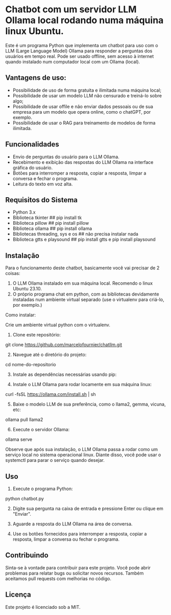# Chatbot com um servidor LLM Ollama local rodando numa máquina linux Ubuntu.

Este é um programa Python que implementa um chatbot para uso com o LLM (Large Language Model) Ollama para responder a perguntas dos usuários em tempo real. Pode ser usado offline, sem acesso à internet quando instalado num computador local com um Ollama (local).


## Vantagens de uso:
- Possibilidade de uso de forma gratuita e ilimitada numa máquina local;
- Possibilidade de usar um modelo LLM não censurado e treiná-lo sobre algo;
- Possibilidade de usar offile e não enviar dados pessoais ou de sua empresa para um modelo que opera online, como o chatGPT, por exemplo.
- Possibilidade de usar o RAG para treinamento de modelos de forma ilimitada.


## Funcionalidades

- Envio de perguntas do usuário para o LLM Ollama.
- Recebimento e exibição das respostas do LLM Ollama na interface gráfica do usuário.
- Botões para interromper a resposta, copiar a resposta, limpar a conversa e fechar o programa.
- Leitura do texto em voz alta.


## Requisitos do Sistema

- Python 3.x
- Biblioteca tkinter                ## pip install tk
- Biblioteca pillow                 ## pip install pillow
- Biblioteca ollama                 ## pip install ollama
- Bibliotecas threading, sys e os   ## não precisa instalar nada
- Biblioteca gtts e playsound       ## pip install gtts e pip install playsound


## Instalação

Para o funcionamento deste chatbot, basicamente você vai precisar de 2 coisas:
1. O LLM Ollama instalado em sua máquina local. Recomendo o linux Ubuntu 23.10. 
2. O próprio programa chat em python, com as bibliotecas devidamente instaladas num ambiente virtual separado (use o virtualenv para criá-lo, por exemplo.)

Como instalar:

Crie um ambiente virtual python com o virtualenv.

1. Clone este repositório:

git clone https://github.com/marcelofournier/chatllm.git


2. Navegue até o diretório do projeto:

cd nome-do-repositorio

3. Instale as dependências necessárias usando pip:

4. Instale o LLM Ollama para rodar locamente em sua máquina linux:

curl -fsSL https://ollama.com/install.sh | sh


5. Baixe o modelo LLM de sua preferência, como o llama2, gemma, vicuna, etc:

ollama pull llama2


6. Execute o servidor Ollama:

ollama serve 

Observe que após sua instalação, o LLM Ollama passa a rodar como um serviço local no sistema operacional linux. Diante disso, você pode usar o systemctl para parar o serviço quando desejar. 


## Uso

1. Execute o programa Python:

python chatbot.py

2. Digite sua pergunta na caixa de entrada e pressione Enter ou clique em "Enviar".

3. Aguarde a resposta do LLM Ollama na área de conversa.

4. Use os botões fornecidos para interromper a resposta, copiar a resposta, limpar a conversa ou fechar o programa.


## Contribuindo

Sinta-se à vontade para contribuir para este projeto. Você pode abrir problemas para relatar bugs ou solicitar novos recursos. Também aceitamos pull requests com melhorias no código.


## Licença

Este projeto é licenciado sob a MIT.
